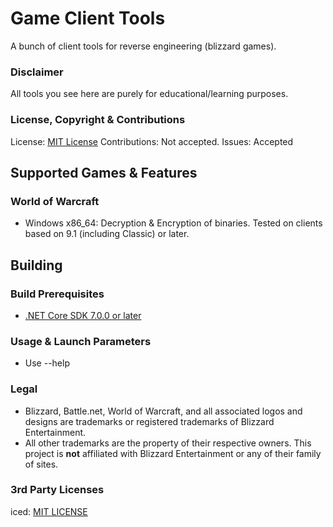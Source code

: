 # Game Client Tools
A bunch of client tools for reverse engineering (blizzard games).

### Disclaimer
All tools you see here are purely for educational/learning purposes.

### License, Copyright & Contributions

License: [MIT License](https://github.com/UwuTheBoi/Game-Client-Tool/LICENSE)
Contributions: Not accepted.
Issues: Accepted

## Supported Games & Features

### World of Warcraft
* Windows x86_64: Decryption & Encryption of binaries. Tested on clients based on 9.1 (including Classic) or later.

## Building

### Build Prerequisites
* [.NET Core SDK 7.0.0 or later](https://dotnet.microsoft.com/download/dotnet/7.0)

### Usage & Launch Parameters
* Use --help

### Legal
* Blizzard, Battle.net, World of Warcraft, and all associated logos and designs are trademarks or registered trademarks of Blizzard Entertainment.
* All other trademarks are the property of their respective owners. This project is **not** affiliated with Blizzard Entertainment or any of their family of sites.

### 3rd Party Licenses
iced: [MIT LICENSE](https://raw.githubusercontent.com/icedland/iced/master/LICENSE.txt)
